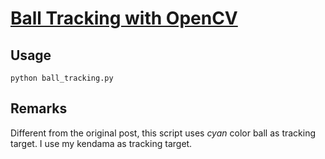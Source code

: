# [Ball Tracking with OpenCV](https://pyimagesearch.com/2015/09/14/ball-tracking-with-opencv/)

## Usage

```shell
python ball_tracking.py
```

## Remarks

Different from the original post, this script uses *cyan* color ball as tracking
target. I use my kendama as tracking target.
